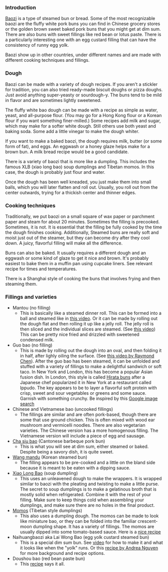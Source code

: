 ### Introduction
[Baozi](http://en.wikipedia.org/wiki/Baozi) is a type of steamed bun or bread.  Some of the most recognizable baozi are the fluffy white pork buns you can find in Chinese grocery stores or the golden brown sweet baked pork buns that you might get at dim sum.  There are also buns with sweet fillings like red bean or lotus paste.  There is a particularly interesting one with an egg custard filling that can have the consistency of runny egg yolk.

Baozi show up in other countries, under different names and are made with different cooking techniques and fillings.  

### Dough

Baozi can be made with a variety of dough recipes.  If you aren't a stickler for tradition, you can also tried ready-made biscuit doughs or pizza doughs.  Just avoid anything super-yeasty or sourdough-y.  The buns tend to be mild in flavor and are sometimes lightly sweetened.

The fluffy white bao dough can be made with a recipe as simple as water, yeast, and all-purpose flour.   (You may go for a Hong Kong flour or a Korean flour if you want something finer-milled.)  Some recipes add milk and sugar, which may make for a softer white dough.  Still others use both yeast and baking soda. Some add a little vinegar to make the dough whiter.  

If you want to make a baked baozi, the dough requires milk, butter (or some form of fat), and eggs. An eggwash or a honey glaze helps make for a brown bun.  A milk bread recipe would be a good candidate.

There is a variety of baozi that is more like a dumpling.  This includes the famous XLB (xiao long bao) soup dumplings and Tibetan momos.  In this case, the dough is probably just flour and water.  

Once the dough has been well kneaded, you just make them into small balls, which you will later flatten and roll out.  Usually, you roll out from the center outwards, trying for a thickish center and thinner edges.

### Cooking techniques

Traditionally, we put baozi on a small square of wax paper or parchment paper and steam for about 20 minutes.  Sometimes the filling is precooked.  Sometimes, it is not.  It is essential that the filling be fully cooked by the time the dough finishes cooking.  Additionally, Steamed buns are really soft and moist just out of the steamer, but they can become dry after they cool down.  A juicy, flavorful filling will make all the difference.

Buns can also be baked.  It usually requires a different dough and an eggwash or some kind of glaze to get it nice and brown.  It's probably easiest to bake them in a muffin pan using cupcake liners.  See relevant recipe for times and temperatures.

There is a Shanghai style of cooking the buns that involves frying and then steaming them.

### Fillings and varieties

- Mantou (no filling)
  - This is basically like a steamed dinner roll.  This can be formed into a ball and steamed like in [this video](https://youtu.be/eXtZ9fuK5ic).  Or it can be made by rolling out the dough flat and then rolling it up like a jelly roll.  The jelly roll is then sliced and the individual slices are steamed. (See [this video]()) This can be pretty nice fried and drizzled with sweetened condensed milk.  
- Guo bao (no filling)
  - This is made by rolling out the dough into an oval, and then folding it in half, after lighly oiling the surface. (See [this video by Raymond Chen](https://youtu.be/YQnsaQTw3Xg)).  After the guo bao has been steamed, it can be unfolded and stuffed with a variety of fillings to make a delightful sandwich or soft taco.  In New York and London, this has become a popular Asian fusion dish.  In London, this style is called [Hirata buns](http://now-here-this.timeout.com/2013/09/05/food-trend-alert-hirata-buns-dissected/) after a Japanese chef popularized it in New York at a restaurant called Ippudo.  The key appears to be to layer a flavorful soft protein with crisp, sweet and sour vegetables or greens and some sauce.  Garnish with something crunchy.  Be inspired by this [Google image search](http://www.google.com/images?q=hirata+buns) 
- Chinese and Vietnamese bao (uncooked fillings)
  - The fillings are similar and are often pork-based, though there are some that use ground chicken.  This is often mixed with wood ear mushroom and vermicelli noodles.  There are also vegetarian varieties.  The Chinese version has a more homogenous filling.  The Vietnamese version will include a piece of egg and sausage.
- [Cha siu bao](http://en.wikipedia.org/wiki/Cha_siu_bao) (Cantonese barbeque pork bun)
  - This is what you will see at dim sum, either steamed or baked.  Despite being a savory dish, it is quite sweet.  
- [Wang mandu](http://en.wikipedia.org/wiki/Mandu_(dumpling)) (Korean steamed bun)
  - The filling appears to be pre-cooked and a little on the bland side because it is meant to be eaten with a dipping sauce.
- [Xiao Long Bao](http://en.wikipedia.org/wiki/Xiaolongbao) (soup dumpling)
  - This uses an unleavened dough to make the wrappers.  It is wrapped similar to baozi with the pleating and twisting to make a little purse.  The secret to soup dumplings is to make a gelatinous broth that is mostly solid when refrigerated.  Combine it with the rest of your filling.  Make sure to keep things cold when assembling your dumplings, and make sure there are no holes in the final product.  
- [Momos](https://youtu.be/a756lpQmYaA) (Tibetan style dumplings)
  - This also uses a dumpling dough.  The momos can be made to look like miniature bao, or they can be folded into the familiar crescent-moon dumpling shape. It has a variety of fillings.  The momos are usually dipped into some tomato-based sauce.  Here is a [nice recipe](http://www.yowangdu.com/tibetan-food/momos.html)
- Naihuangbaozi aka Lai Wong Bao (egg yolk custard steamed bun)
  - This is a special dim sum bun.  See [video](https://youtu.be/92CcmhSYrD4) for how to make it and what it looks like when the "yolk" runs.  Or this [recipe by Andrea Nguyen](http://www.vietworldkitchen.com/blog/2011/04/egg-custard-buns-recipe-lai-wong-bao.html) for more background and recipe options.
- Doushou bao (red bean paste bun)
  - This [recipe](http://www.chinasichuanfood.com/homemade-red-bean-buns/) says it all. 

